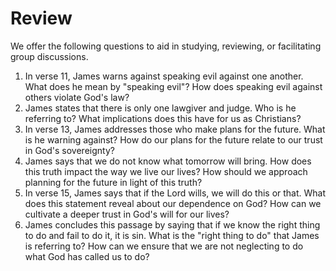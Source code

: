 # Review

We offer the following questions to aid in studying, reviewing, or facilitating group discussions.

1. In verse 11, James warns against speaking evil against one another. What does he mean by "speaking evil"? How does speaking evil against others violate God's law?
2. James states that there is only one lawgiver and judge. Who is he referring to? What implications does this have for us as Christians?
3. In verse 13, James addresses those who make plans for the future. What is he warning against? How do our plans for the future relate to our trust in God's sovereignty?
4. James says that we do not know what tomorrow will bring. How does this truth impact the way we live our lives? How should we approach planning for the future in light of this truth?
5. In verse 15, James says that if the Lord wills, we will do this or that. What does this statement reveal about our dependence on God? How can we cultivate a deeper trust in God's will for our lives?
6. James concludes this passage by saying that if we know the right thing to do and fail to do it, it is sin. What is the "right thing to do" that James is referring to? How can we ensure that we are not neglecting to do what God has called us to do?